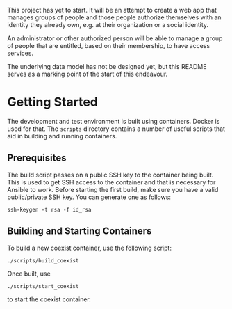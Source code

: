 This project has yet to start. It will be an attempt to create a web
app that manages groups of people and those people authorize themselves
with an identity they already own, e.g. at their organization or
a social identity.

An administrator or other authorized person will be able to manage a
group of people that are entitled, based on their membership, to have
access services.

The underlying data model has not be designed yet, but this README
serves as a marking point of the start of this endeavour.


# Getting Started
The development and test environment is built using containers. Docker
is used for that. The `scripts` directory contains a number of useful
scripts that aid in building and running containers. 

## Prerequisites
The build script passes on a public SSH key to the container being
built. This is used to get SSH access to the container and that is
necessary for Ansible to work. Before starting the first build, make
sure you have a valid public/private SSH key. You can generate one
as follows:
```
ssh-keygen -t rsa -f id_rsa
```

## Building and Starting Containers
To build a new
coexist container, use the following script:
```
./scripts/build_coexist
```
Once built, use
```
./scripts/start_coexist
```
to start the coexist container.
